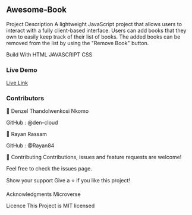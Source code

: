 ## Awesome-Book

Project Description
A lightweight JavaScript project that allows users to interact with a fully client-based interface. Users can add books that they own to easily keep track of their list of books. The added books can be removed from the list by using the "Remove Book" button.

Build With
HTML
JAVASCRIPT
CSS

### Live Demo
[Live Link](https://rayan84.github.io/awesome-books/)


### Contributors
👤 Denzel Thandolwenkosi Nkomo

GitHub : @den-cloud

👤 Rayan Rassam

GitHub : @Rayan84

🤝 Contributing
Contributions, issues and feature requests are welcome!

Feel free to check the issues page.

Show your support
Give a ⭐️ if you like this project!

Acknowledgments
Microverse

Licence
This Project is MIT licensed